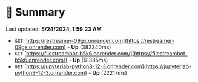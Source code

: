 # 📖 Summary
Last updated: **5/24/2024, 1:59:23 AM**

- `GET` [https://restreamer-09gx.onrender.com](https://restreamer-09gx.onrender.com) - **Up** (382340ms)
- `GET` [https://filestreambot-b5k6.onrender.com/](https://filestreambot-b5k6.onrender.com/) - **Up** (61385ms)
- `GET` [https://jupyterlab-python3-12-3.onrender.com](https://jupyterlab-python3-12-3.onrender.com) - **Up** (22217ms)
